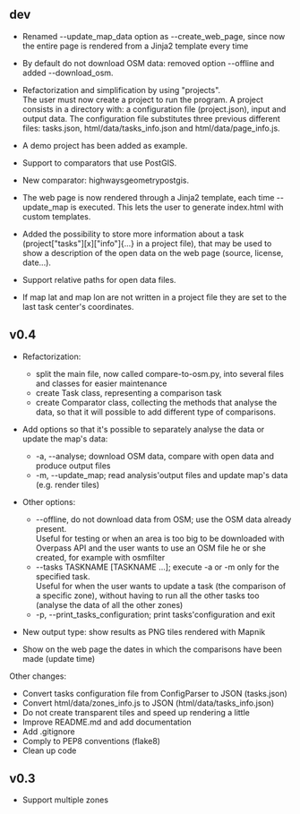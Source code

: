 dev
---
* Renamed --update_map_data option as --create_web_page, since now the entire page is rendered from a Jinja2 template every time

* By default do not download OSM data: removed option --offline and added --download_osm.

* Refactorization and simplification by using "projects".<br>
The user must now create a project to run the program. A project consists in a directory with: a configuration file (project.json), input and output data. The configuration file substitutes three previous different files: tasks.json, html/data/tasks_info.json and html/data/page_info.js.

* A demo project has been added as example.

* Support to comparators that use PostGIS.

* New comparator: highwaysgeometrypostgis.

* The web page is now rendered through a Jinja2 template, each time --update_map is executed. This lets the user to generate index.html with custom templates.

* Added the possibility to store more information about a task (project["tasks"][x]["info"]{...} in a project file), that may be used to show a description of the open data on the web page (source, license, date...).

* Support relative paths for open data files.

* If map lat and map lon are not written in a project file they are set to the last task center's coordinates.

v0.4
----

* Refactorization:
    * split the main file, now called compare-to-osm.py, into several files and classes for easier maintenance
    * create Task class, representing a comparison task
    * create Comparator class, collecting the methods that analyse the data, so that it will possible to add different type of comparisons.

* Add options so that it's possible to separately analyse the data or update the map's data:
    * -a, --analyse; download OSM data, compare with open data and produce output files
    * -m, --update_map; read analysis'output files and update map's data (e.g. render tiles)

* Other options:
    * --offline, do not download data from OSM; use the OSM data already present.<br>Useful for testing or when an area is too big to be downloaded with Overpass API and the user wants to use an OSM file he or she created, for example with osmfilter
    * --tasks TASKNAME [TASKNAME ...]; execute -a or -m only for the specified task.<br>Useful for when the user wants to update a task (the comparison of a specific zone), without having to run all the other tasks too (analyse the data of all the other zones)
    * -p, --print_tasks_configuration; print tasks'configuration and exit

* New output type: show results as PNG tiles rendered with Mapnik

* Show on the web page the dates in which the comparisons have been made (update time)

Other changes:

* Convert tasks configuration file from ConfigParser to JSON (tasks.json)
* Convert html/data/zones_info.js to JSON (html/data/tasks_info.json)
* Do not create transparent tiles and speed up rendering a little
* Improve README.md and add documentation
* Add .gitignore
* Comply to PEP8 conventions (flake8)
* Clean up code

v0.3
----
* Support multiple zones